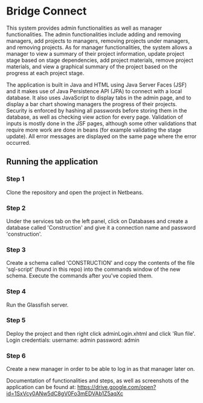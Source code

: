 # Bridge Connect
This system provides admin functionalities as well as manager functionalities. The admin functionalities include adding and removing managers, add projects to managers, removing projects under managers, and removing projects. As for manager functionalities, the system allows a manager to view a summary of their project information, update project stage based on stage dependencies, add project materials, remove project materials, and view a graphical summary of the project based on the progress at each project stage.

The application is built in Java and HTML using Java Server Faces (JSF) and it makes use of Java Persistence API (JPA) to connect with a local database. It also uses JavaScript to display tabs in the admin page, and to display a bar chart showing managers the progress of their projects. Security is enforced by hashing all passwords before storing them in the database, as well as checking view action for every page.
Validation of inputs is mostly done in the JSF pages, although some other validations that require more work are done in beans (for example validating the stage update). All error messages are displayed on the same page where the error occurred.

## Running the application
### Step 1
Clone the repository and open the project in Netbeans.

### Step 2
Under the services tab on the left panel, click on Databases and create a database called 'Construction' and give it a connection name and password 'construction'.

### Step 3
Create a schema called 'CONSTRUCTION' and copy the contents of the file 'sql-script' (found in this repo) into the commands window of the new schema. Execute the commands after you've copied them.

### Step 4
Run the Glassfish server.

### Step 5 
Deploy the project and then right click adminLogin.xhtml and click 'Run file'. Login credentials: username: admin password: admin

### Step 6 
Create a new manager in order to be able to log in as that manager later on.

Documentation of functionalities and steps, as well as screenshots of the application can be found at: https://drive.google.com/open?id=1SxVcy0ANw5dC8gV0Fo3mEDVAb1Z5aqXc
